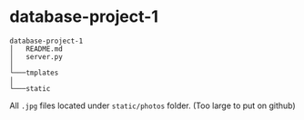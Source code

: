 # database-project-1

```
database-project-1
│   README.md
│   server.py   
│
└───tmplates
│   
└───static
```


All ``.jpg`` files located under ``static/photos`` folder. (Too large to put on github)